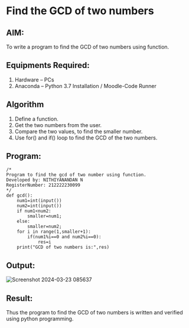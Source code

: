 # Find the GCD of two numbers

## AIM:
To write a program to find the GCD of two numbers using function.

## Equipments Required:
1. Hardware – PCs
2. Anaconda – Python 3.7 Installation / Moodle-Code Runner

## Algorithm
1. Define a function.
2. Get the two numbers from the user.
3. Compare the two values, to find the smaller number.
4. Use for() and if() loop to find the GCD of the two numbers.

## Program:
```
/*
Program to find the gcd of two number using function.
Developed by: NITHIYANANDAN N
RegisterNumber: 212222230099 
*/
def gcd():
    num1=int(input())
    num2=int(input())
    if num1<num2:
        smaller=num1;
    else:
        smaller=num2;
    for i in range(1,smaller+1):
        if(num1%i==0 and num2%i==0):
            res=i
    print("GCD of two numbers is:",res)
```  
## Output:
![Screenshot 2024-03-23 085637](https://github.com/drgbhuvaneswari/GCD-of-two-numbers/assets/121784636/e7fc7651-d381-44c5-b882-7b2de05bda81)



## Result:
Thus the program to find the GCD of two numbers is written and verified using python programming.
